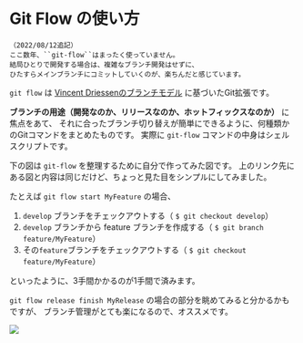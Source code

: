 # Git Flow の使い方

```{note}
（2022/08/12追記）
ここ数年、``git-flow``はまったく使っていません。
結局ひとりで開発する場合は、複雑なブランチ開発はせずに、
ひたすらメインブランチにコミットしていくのが、楽ちんだと感じています。
```

``git flow`` は
[Vincent Driessenのブランチモデル](https://nvie.com/posts/a-successful-git-branching-model/)
に基づいたGit拡張です。

**ブランチの用途（開発なのか、リリースなのか、ホットフィックスなのか）** に焦点をあて、
それに合ったブランチ切り替えが簡単にできるように、何種類かのGitコマンドをまとめたものです。
実際に ``git-flow`` コマンドの中身はシェルスクリプトです。

下の図は ``git-flow`` を整理するために自分で作ってみた図です。
上のリンク先にある図と内容は同じだけど、ちょっと見た目をシンプルにしてみました。

たとえば ``git flow start MyFeature`` の場合、

1. ``develop`` ブランチをチェックアウトする（ ``$ git checkout develop``）
1. ``develop`` ブランチから feature ブランチを作成する（ ``$ git branch feature/MyFeature``）
1. その``feature``ブランチをチェックアウトする（ ``$ git checkout feature/MyFeature``）

といったように、3手間かかるのが1手間で済みます。

``git flow release finish MyRelease`` の場合の部分を眺めてみると分かるかもですが、
ブランチ管理がとても楽になるので、オススメです。

![](fig/git-flow.png)
